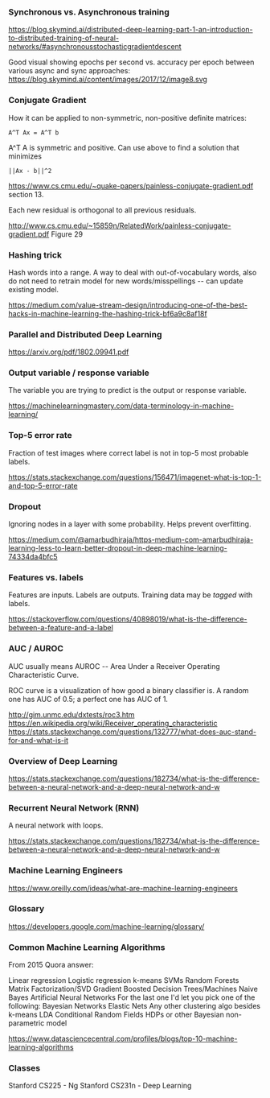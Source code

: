 ### Synchronous vs. Asynchronous training

https://blog.skymind.ai/distributed-deep-learning-part-1-an-introduction-to-distributed-training-of-neural-networks/#asynchronousstochasticgradientdescent

Good visual showing epochs per second vs. accuracy per epoch between various async and sync approaches: https://blog.skymind.ai/content/images/2017/12/image8.svg


### Conjugate Gradient

How it can be applied to non-symmetric, non-positive definite matrices:

```
A^T Ax = A^T b
```

A^T A is symmetric and positive. Can use above to find a solution that minimizes

```
||Ax - b||^2
```

https://www.cs.cmu.edu/~quake-papers/painless-conjugate-gradient.pdf section 13.

Each new residual is orthogonal to all previous residuals.

http://www.cs.cmu.edu/~15859n/RelatedWork/painless-conjugate-gradient.pdf Figure 29


### Hashing trick

Hash words into a range. A way to deal with out-of-vocabulary words, also do not need to retrain model for new words/misspellings -- can update existing model.

https://medium.com/value-stream-design/introducing-one-of-the-best-hacks-in-machine-learning-the-hashing-trick-bf6a9c8af18f


### Parallel and Distributed Deep Learning

https://arxiv.org/pdf/1802.09941.pdf


### Output variable / response variable

The variable you are trying to predict is the output or response variable.

https://machinelearningmastery.com/data-terminology-in-machine-learning/


### Top-5 error rate

Fraction of test images where correct label is not in top-5 most probable labels.

https://stats.stackexchange.com/questions/156471/imagenet-what-is-top-1-and-top-5-error-rate


### Dropout

Ignoring nodes in a layer with some probability. Helps prevent overfitting.

https://medium.com/@amarbudhiraja/https-medium-com-amarbudhiraja-learning-less-to-learn-better-dropout-in-deep-machine-learning-74334da4bfc5


### Features vs. labels

Features are inputs. Labels are outputs. Training data may be *tagged* with labels.

https://stackoverflow.com/questions/40898019/what-is-the-difference-between-a-feature-and-a-label


### AUC / AUROC

AUC usually means AUROC -- Area Under a Receiver Operating Characteristic Curve.

ROC curve is a visualization of how good a binary classifier is. A random one has AUC of 0.5; a perfect one has AUC of 1.

http://gim.unmc.edu/dxtests/roc3.htm
https://en.wikipedia.org/wiki/Receiver_operating_characteristic
https://stats.stackexchange.com/questions/132777/what-does-auc-stand-for-and-what-is-it


### Overview of Deep Learning

https://stats.stackexchange.com/questions/182734/what-is-the-difference-between-a-neural-network-and-a-deep-neural-network-and-w


### Recurrent Neural Network (RNN)

A neural network with loops.

https://stats.stackexchange.com/questions/182734/what-is-the-difference-between-a-neural-network-and-a-deep-neural-network-and-w


### Machine Learning Engineers

https://www.oreilly.com/ideas/what-are-machine-learning-engineers


### Glossary

https://developers.google.com/machine-learning/glossary/


### Common Machine Learning Algorithms

From 2015 Quora answer:

Linear regression
Logistic regression
k-means
SVMs
Random Forests
Matrix Factorization/SVD
Gradient Boosted Decision Trees/Machines
Naive Bayes
Artificial Neural Networks
For the last one I'd let you pick one of the following:
Bayesian Networks
Elastic Nets
Any other clustering algo besides k-means
LDA
Conditional Random Fields
HDPs or other Bayesian non-parametric model

https://www.datasciencecentral.com/profiles/blogs/top-10-machine-learning-algorithms


### Classes

Stanford CS225 - Ng
Stanford CS231n - Deep Learning